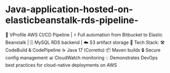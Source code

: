 # Java-application-hosted-on-elasticbeanstalk-rds-pipeline-
🚀 VProfile AWS CI/CD Pipeline | ⚡ Full automation from Bitbucket to Elastic Beanstalk | 🗄️ MySQL RDS backend | ☁️ S3 artifact storage  🔧 Tech Stack: 🛠️ CodeBuild &amp; CodePipeline  ☕ Java 17 (Corretto)  📦 Maven builds  🔒 Secure config management  📊 CloudWatch monitoring  💡 Demonstrates DevOps best practices for cloud-native deployments on AWS
